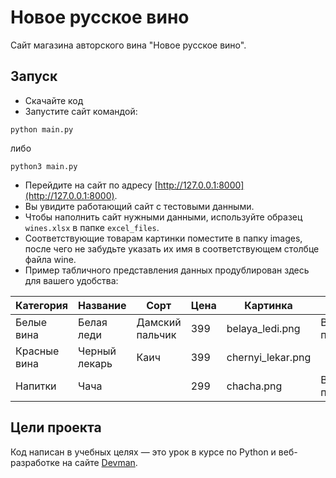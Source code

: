 # Новое русское вино

Сайт магазина авторского вина "Новое русское вино".

## Запуск

- Скачайте код
- Запустите сайт командой:
```
python main.py
```
либо
```
python3 main.py
```

- Перейдите на сайт по адресу [http://127.0.0.1:8000](http://127.0.0.1:8000).
- Вы увидите работающий сайт с тестовыми данными.
- Чтобы наполнить сайт нужными данными, используйте образец ```wines.xlsx``` в папке ```excel_files```.
- Соответствующие товарам картинки поместите в папку images, после чего не забудьте указать их имя в соответствующем столбце файла wine.
- Пример табличного представления данных продублирован здесь для вашего удобства:

|Категория   |Название     |Сорт           |Цена|Картинка         |Акция               |
|------------|-------------|---------------|----|-----------------|--------------------|
|Белые вина  |Белая леди   |Дамский пальчик|399 |belaya_ledi.png  |Выгодное предложение|
|Красные вина|Черный лекарь|Каич           |399 |chernyi_lekar.png|                    |
|Напитки     |Чача         |               |299 |chacha.png       |Выгодное предложение|

## Цели проекта

Код написан в учебных целях — это урок в курсе по Python и веб-разработке на сайте [Devman](https://dvmn.org).
